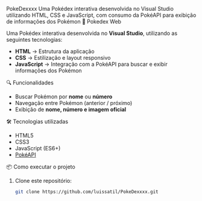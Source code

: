 PokeDexxxx
Uma Pokédex interativa desenvolvida no Visual Studio utilizando HTML, CSS e JavaScript, com consumo da PokéAPI para exibição de informações dos Pokémon
📖 Pokedex Web

Uma Pokédex interativa desenvolvida no **Visual Studio**, utilizando as seguintes tecnologias:

- **HTML** → Estrutura da aplicação  
- **CSS** → Estilização e layout responsivo  
- **JavaScript** → Integração com a PokéAPI para buscar e exibir informações dos Pokémon  

🔍 Funcionalidades
- Buscar Pokémon por **nome** ou **número**  
- Navegação entre Pokémon (anterior / próximo)  
- Exibição de **nome, número e imagem oficial**  

🛠️ Tecnologias utilizadas
- HTML5  
- CSS3  
- JavaScript (ES6+)  
- [PokéAPI](https://pokeapi.co/)  

📦 Como executar o projeto

1. Clone este repositório:
   ```bash
   git clone https://github.com/luissatil/PokeDexxxx.git
